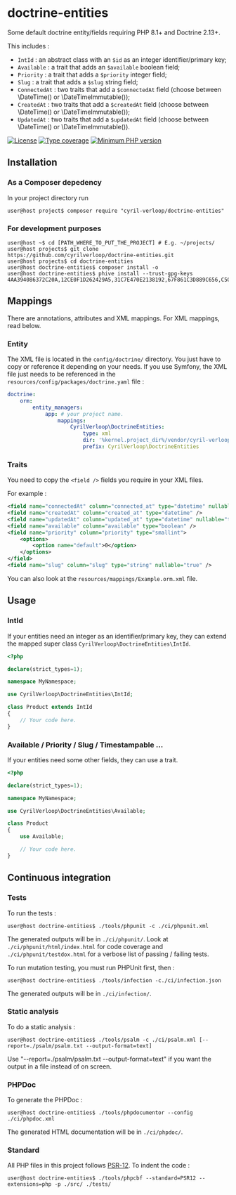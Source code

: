 # doctrine-entities

Some default doctrine entity/fields requiring PHP 8.1+ and Doctrine 2.13+.

This includes :

- `IntId` : an abstract class with an `$id` as an integer identifier/primary key;
- `Available` : a trait that adds an `$available` boolean field;
- `Priority` : a trait that adds a `$priority` integer field;
- `Slug` : a trait that adds a `$slug` string field;
- `ConnectedAt` : two traits that add a `$connectedAt` field (choose between \DateTime() or \DateTimeImmutable());
- `CreatedAt` : two traits that add a `$createdAt` field (choose between \DateTime() or \DateTimeImmutable());
- `UpdatedAt` : two traits that add a `$updatedAt` field (choose between \DateTime() or \DateTimeImmutable()).

[![License](https://img.shields.io/github/license/cyrilverloop/doctrine-entities)](https://github.com/cyrilverloop/doctrine-entities/blob/trunk/LICENSE)
[![Type coverage](https://shepherd.dev/github/cyrilverloop/doctrine-entities/coverage.svg)](https://shepherd.dev/github/cyrilverloop/doctrine-entities)
[![Minimum PHP version](https://img.shields.io/badge/php-%3E%3D8.1-%23777BB4?logo=php&style=flat)](https://www.php.net/)


## Installation

### As a Composer depedency

In your project directory run

```shellsession
user@host project$ composer require "cyril-verloop/doctrine-entities"
```

### For development purposes

```shellsession
user@host ~$ cd [PATH_WHERE_TO_PUT_THE_PROJECT] # E.g. ~/projects/
user@host projects$ git clone https://github.com/cyrilverloop/doctrine-entities.git
user@host projects$ cd doctrine-entities
user@host doctrine-entities$ composer install -o
user@host doctrine-entities$ phive install --trust-gpg-keys 4AA394086372C20A,12CE0F1D262429A5,31C7E470E2138192,67F861C3D889C656,C5095986493B4AA0
```


## Mappings

There are annotations, attributes and XML mappings. For XML mappings, read below.

### Entity

The XML file is located in the `config/doctrine/` directory.
You just have to copy or reference it depending on your needs.
If you use Symfony, the XML file just needs to be referenced in the `resources/config/packages/doctrine.yaml` file :

```yaml
doctrine:
    orm:
        entity_managers:
            app: # your project name.
                mappings:
                    CyrilVerloop\DoctrineEntities:
                        type: xml
                        dir: '%kernel.project_dir%/vendor/cyril-verloop/doctrine-entities/config/doctrine'
                        prefix: CyrilVerloop\DoctrineEntities
```

### Traits

You need to copy the `<field />` fields you require in your XML files.

For example :
```xml
<field name="connectedAt" column="connected_at" type="datetime" nullable="true" />
<field name="createdAt" column="created_at" type="datetime" />
<field name="updatedAt" column="updated_at" type="datetime" nullable="true" />
<field name="available" column="available" type="boolean" />
<field name="priority" column="priority" type="smallint">
    <options>
        <option name="default">0</option>
    </options>
</field>
<field name="slug" column="slug" type="string" nullable="true" />
```

You can also look at the `resources/mappings/Example.orm.xml` file.

## Usage

### IntId

If your entities need an integer as an identifier/primary key,
they can extend the mapped super class `CyrilVerloop\DoctrineEntities\IntId`.

```php
<?php

declare(strict_types=1);

namespace MyNamespace;

use CyrilVerloop\DoctrineEntities\IntId;

class Product extends IntId
{
    // Your code here.
}
```

### Available / Priority / Slug / Timestampable ...

If your entities need some other fields, they can use a trait.

```php
<?php

declare(strict_types=1);

namespace MyNamespace;

use CyrilVerloop\DoctrineEntities\Available;

class Product
{
    use Available;

    // Your code here.
}
```


## Continuous integration

### Tests

To run the tests :
```shellsession
user@host doctrine-entities$ ./tools/phpunit -c ./ci/phpunit.xml
```
The generated outputs will be in `./ci/phpunit/`.
Look at `./ci/phpunit/html/index.html` for code coverage
and `./ci/phpunit/testdox.html` for a verbose list of passing / failing tests.

To run mutation testing, you must run PHPUnit first, then :
```shellsession
user@host doctrine-entities$ ./tools/infection -c./ci/infection.json
```
The generated outputs will be in `./ci/infection/`.

### Static analysis

To do a static analysis :
```shellsession
user@host doctrine-entities$ ./tools/psalm -c ./ci/psalm.xml [--report=./psalm/psalm.txt --output-format=text]
```
Use "--report=./psalm/psalm.txt --output-format=text"
if you want the output in a file instead of on screen.

### PHPDoc

To generate the PHPDoc :
```shellsession
user@host doctrine-entities$ ./tools/phpdocumentor --config ./ci/phpdoc.xml
```
The generated HTML documentation will be in `./ci/phpdoc/`.


### Standard

All PHP files in this project follows [PSR-12](https://www.php-fig.org/psr/psr-12/).
To indent the code :
```shellsession
user@host doctrine-entities$ ./tools/phpcbf --standard=PSR12 --extensions=php -p ./src/ ./tests/
```
